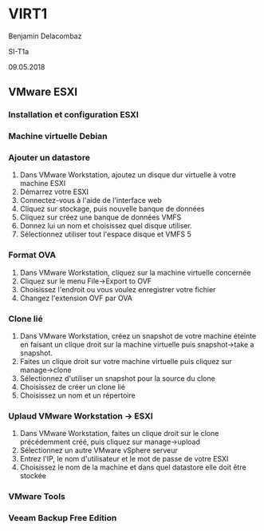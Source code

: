 # VIRT1

Benjamin Delacombaz

SI-T1a

09.05.2018

## VMware ESXI

### Installation et configuration ESXI


### Machine virtuelle Debian


### Ajouter un datastore

1. Dans VMware Workstation, ajoutez un disque dur virtuelle à votre machine ESXI
2. Démarrez votre ESXI
3. Connectez-vous à l'aide de l'interface web
4. Cliquez sur stockage, puis nouvelle banque de données
5. Cliquez sur créez une banque de données VMFS
6. Donnez lui un nom et choisissez quel disque utiliser.
7. Sélectionnez utiliser tout l'espace disque et VMFS 5

### Format OVA

1. Dans VMware Workstation, cliquez sur la machine virtuelle concernée
2. Cliquez sur le menu File->Export to OVF
3. Choisissez l'endroit ou vous voulez enregistrer votre fichier
4. Changez l'extension OVF par OVA

### Clone lié

1. Dans VMware Workstation, créez un snapshot de votre machine éteinte en faisant un clique droit sur la machine virtuelle puis snapshot->take a snapshot.
2. Faites un clique droit sur votre machine virtuelle puis cliquez sur manage->clone
3. Sélectionnez d'utiliser un snapshot pour la source du clone
4. Choisissez de créer un clone lié
5. Choisissez un nom et un répertoire

### Uplaud VMware Workstation -> ESXI

1. Dans VMware Workstation, faites un clique droit sur le clone précédemment créé, puis cliquez sur manage->upload
2. Sélectionnez un autre VMware vSphere serveur
3. Entrez l'IP, le nom d'utilisateur et le mot de passe de votre ESXI
4. Choisissez le nom de la machine et dans quel datastore elle doit être stockée

### VMware Tools


### Veeam Backup Free Edition



